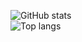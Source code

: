 

![GitHub stats](https://github-readme-stats.vercel.app/api?username=TwoTeaToTwo&show_icons=true&count_private=true&bg_color=45,FDFDFD,808080&title_color=c80d04&text_color=ac0e07&icon_color=84110e&border_radius=10&hide_border=true)  
![Top langs](https://github-readme-stats.vercel.app/api/top-langs/?username=TwoTeaToTwo&layout=compact&hide_border=true&bg_color=00000000&text_color=888)
